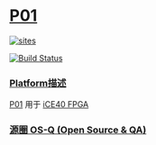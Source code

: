 ﻿# [P01](https://github.com/OS-Q/P01)

[![sites](http://182.61.61.133/link/resources/OSQ.png)](http://www.OS-Q.com)


[![Build Status](https://github.com/OS-Q/P01/workflows/P01/badge.svg)](https://github.com/OS-Q/P01/actions)

### [Platform描述](https://github.com/OS-Q/P01/wiki)

[P01](https://github.com/OS-Q/P01) 用于 [iCE40 FPGA](https://github.com/sochub/FPGA)

### [源圈 OS-Q (Open Source & QA) ](http://www.OS-Q.com)
